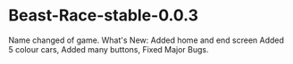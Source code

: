 # Beast-Race-stable-0.0.3

Name changed of game. What's New: Added home and end screen Added 5 colour cars, Added many buttons, Fixed Major Bugs.
